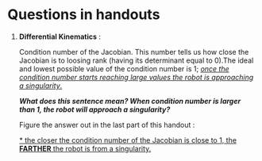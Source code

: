 # Questions in handouts

1. **Differential Kinematics** :

    Condition number of the Jacobian. This number tells us how close the Jacobian is to loosing rank (having its determinant equal to 0).The ideal and lowest possible value of the condition number is 1; <ins>*once the condition number starts reaching large values the robot is approaching a singularity*.</ins>

    ***What does this sentence mean? When condition number is larger than 1, the robot will approach a singularity?***

    Figure the answer out in the last part of this handout :

    <ins>* the closer the condition number of the Jacobian is close to 1, the **FARTHER** the robot is from a singularity. </ins>
